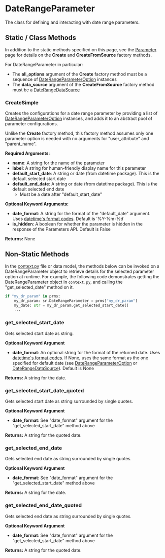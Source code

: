 # DateRangeParameter

The class for defining and interacting with date range parameters. 

## Static / Class Methods

In addition to the static methods specified on this page, see the [Parameter] page for details on the **Create** and **CreateFromSource** factory methods.

For DateRangeParameter in particular:
- The **all_options** argument of the **Create** factory method must be a sequence of [DateRangeParameterOption](../parameter_options/DateRangeParameterOption) instances
- The **data_source** argument of the **CreateFromSource** factory method must be a [DateRangeDataSource](../data_sources/DateRangeDataSource) 

### CreateSimple

Creates the configurations for a date range parameter by providing a list of [DateRangeParameterOption](../parameter_options/DateRangeParameterOption) instances, and adds it to an abstract pool of parameter configurations. 

Unlike the **Create** factory method, this factory method assumes only one parameter option is needed with no arguments for "user_attribute" and "parent_name".

**Required Arguments:**

- **name**: A string for the name of the parameter
- **label**: A string for human-friendly display name for this parameter
- **default_start_date**: A string or date (from datetime package). This is the default selected start date
- **default_end_date**: A string or date (from datetime package). This is the default selected end date
    - Must be a date after "default_start_date"

**Optional Keyword Arguments:**

- **date_format**: A string for the format of the "default_date" argument. Uses [datetime's format codes](https://www.w3schools.com/python/gloss_python_date_format_codes.asp). Default is '%Y-%m-%d'
- **is_hidden**: A boolean for whether the parameter is hidden in the response of the Parameters API. Default is False

**Returns:** None

## Non-Static Methods

In the [context.py](../../topics/context) file or data model, the methods below can be invoked on a DateRangeParameter object to retrieve details for the selected parameter option at runtime. For example, the following code demonstrates getting the DateRangeParameter object in `context.py`, and calling the "get_selected_date" method on it.

```python
if "my_dr_param" in prms:
    my_dr_param: sr.DateRangeParameter = prms["my_dr_param"]
    my_date: str = my_dr_param.get_selected_start_date()
    ...
```

### get_selected_start_date

Gets selected start date as string.

**Optional Keyword Argument**

- **date_format**: An optional string for the format of the returned date. Uses [datetime's format codes](https://www.w3schools.com/python/gloss_python_date_format_codes.asp). If None, uses the same format as the one specified for default date (see [DateRangeParameterOption](../parameter_options/DateRangeParameterOption) or [DateRangeDataSource](../data_sources/DateRangeDataSource)). Default is None

**Returns:** A string for the date.

### get_selected_start_date_quoted

Gets selected start date as string surrounded by single quotes.

**Optional Keyword Argument**

- **date_format**: See "date_format" argument for the "get_selected_start_date" method above

**Returns:** A string for the quoted date.

### get_selected_end_date

Gets selected end date as string surrounded by single quotes.

**Optional Keyword Argument**

- **date_format**: See "date_format" argument for the "get_selected_start_date" method above

**Returns:** A string for the date.

### get_selected_end_date_quoted

Gets selected end date as string surrounded by single quotes.

**Optional Keyword Argument**

- **date_format**: See "date_format" argument for the "get_selected_start_date" method above

**Returns:** A string for the quoted date.


[Parameter]: ./Parameter